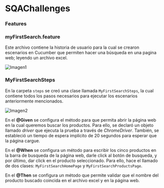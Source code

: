 # SQAChallenges
### Features

###  myFirstSearch.feature

Este archivo contiene la historia de usuario para la cual se crearon escenarios en Cucumber que permiten hacer una búsqueda en una pagina web; leyendo un archivo excel.

![Imagen1](https://user-images.githubusercontent.com/95836335/145418156-a8ac27e0-71ef-4c84-a74a-135e5af8fe58.png)

### MyFirstSearchSteps

En la carpeta `steps` se creó una clase llamada `MyFirstSearchSteps`, la cual contiene todos los pasos necesarios para ejecutar los escenarios anteriormente mencionados.

![Imagen2](https://user-images.githubusercontent.com/95836335/145433292-f34ed42e-921c-4935-ab72-51c9843ab389.png)

En el **@Given** se configura el método para que permita abrir la página web en la cual queremos buscar los productos. Para ello, se declaró un objeto llamado *driver* que ejecuta la prueba a través de *ChromeDriver*. También, se estableció un tiempo de espera implícito de 20 segundos para esperar que la página cargue.

En el **@When** se configura un método para escribir los cinco productos en la barra de busqueda de la página web, darle click al botón de busqueda, y por último, dar click en el producto seleccionado. Para ello, hace el llamado de dos clases: `MyFirstSearchHomePage` y `MyFirstSearchProductsPage`.

En el **@Then** se configura un método que permite validar que el nombre del producto buscado coincida en el archivo excel y en la página web.
